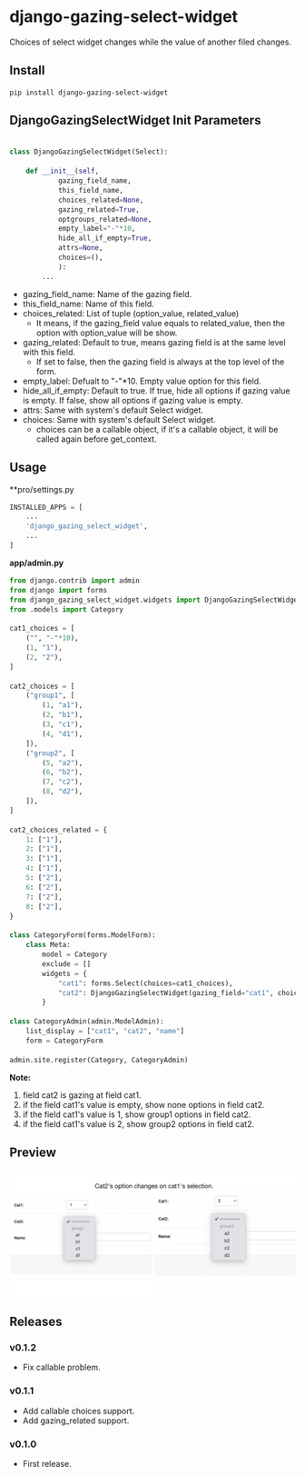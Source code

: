 # django-gazing-select-widget

Choices of select widget changes while the value of another filed changes.

## Install

```shell
pip install django-gazing-select-widget
```

## DjangoGazingSelectWidget Init Parameters

```python

class DjangoGazingSelectWidget(Select):

    def __init__(self,
            gazing_field_name,
            this_field_name,
            choices_related=None,
            gazing_related=True,
            optgroups_related=None,
            empty_label="-"*10,
            hide_all_if_empty=True,
            attrs=None,
            choices=(),
            ):
        ...
```

- gazing_field_name: Name of the gazing field.
- this_field_name: Name of this field.
- choices_related: List of tuple (option_value, related_value)
    - It means, if the gazing_field value equals to related_value, then the option with option_value will be show.
- gazing_related: Default to true, means gazing field is at the same level with this field.
    - If set to false, then the gazing field is always at the top level of the form.
- empty_label: Defualt to "-"*10. Empty value option for this field. 
- hide_all_if_empty: Default to true. If true, hide all options if gazing value is empty. If false, show all options if gazing value is empty.
- attrs: Same with system's default Select widget.
- choices: Same with system's default Select widget.
    - choices can be a callable object, if it's a callable object, it will be called again before get_context.

## Usage

**pro/settings.py

```python
INSTALLED_APPS = [
    ...
    'django_gazing_select_widget',
    ...
]
```

**app/admin.py**

```python
from django.contrib import admin
from django import forms
from django_gazing_select_widget.widgets import DjangoGazingSelectWidget
from .models import Category

cat1_choices = [
    ("", "-"*10),
    (1, "1"),
    (2, "2"),
]

cat2_choices = [
    ("group1", [
        (1, "a1"),
        (2, "b1"),
        (3, "c1"),
        (4, "d1"),
    ]),
    ("group2", [
        (5, "a2"),
        (6, "b2"),
        (7, "c2"),
        (8, "d2"),
    ]),
]

cat2_choices_related = {
    1: ["1"],
    2: ["1"],
    3: ["1"],
    4: ["1"],
    5: ["2"],
    6: ["2"],
    7: ["2"],
    8: ["2"],
}

class CategoryForm(forms.ModelForm):
    class Meta:
        model = Category
        exclude = []
        widgets = {
            "cat1": forms.Select(choices=cat1_choices),
            "cat2": DjangoGazingSelectWidget(gazing_field="cat1", choices=cat2_choices, choices_related=cat2_choices_related, hide_all_if_empty=False),
        }

class CategoryAdmin(admin.ModelAdmin):
    list_display = ["cat1", "cat2", "name"]
    form = CategoryForm

admin.site.register(Category, CategoryAdmin)

```
**Note:**

1. field cat2 is gazing at field cat1.
1. if the field cat1's value is empty, show none options in field cat2.
1. if the field cat1's value is 1, show group1 options in field cat2.
1. if the field cat1's value is 2, show group2 options in field cat2.

## Preview

![django_gazing_select_widget.widgets.DjangoGazingSelectWidget Preview](https://github.com/zencore-dobetter/pypi-images/raw/main/django-gazing-select-widget/django-gazing-select-widget.png)


## Releases

### v0.1.2

- Fix callable problem.

### v0.1.1

- Add callable choices support.
- Add gazing_related support.

### v0.1.0

- First release.

